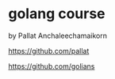 golang course
=============
by Pallat Anchaleechamaikorn

https://github.com/pallat

https://github.com/golians